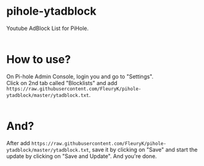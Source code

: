 # pihole-ytadblock
Youtube AdBlock List for PiHole.<br /><br />

# How to use?
On Pi-hole Admin Console, login you and go to "Settings".<br />
Click on 2nd tab called "Blocklists" and add `https://raw.githubusercontent.com/FleuryK/pihole-ytadblock/master/ytadblock.txt`.<br /><br />

# And?
After add `https://raw.githubusercontent.com/FleuryK/pihole-ytadblock/master/ytadblock.txt`, save it by clicking on "Save" and start the update by clicking on "Save and Update". And you're done.
